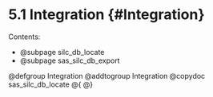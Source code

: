 # 5.1 Integration   {#Integration}

Contents:

- @subpage silc_db_locate 
- @subpage sas_silc_db_export 

@defgroup Integration
@addtogroup Integration
@copydoc sas_silc_db_locate
@{
@}

